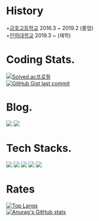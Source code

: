 # History
+<a href="http://kumho.gen.hs.kr">금호고등학교</a> 2016.3 ~ 2019.2 (졸업)
<br/>
+<a href="https://www.inha.ac.kr/kr/index.do">인하대학교</a> 2019.3 ~ (재학)
<br/>
# Coding Stats.
[![Solved.ac프로필](http://mazassumnida.wtf/api/mini/generate_badge?boj=hemahero)](https://solved.ac/hemahero)
<br/>
<a href="https://gist.github.com/hemaher0"><img alt="GitHub Gist last commit" src="https://img.shields.io/github/gist/last-commit/4aaa66eb7fcb8c3b67ba90937d4e97f6?color=orange&label=hemaher0%27s%20last%20commit&logo=github&style=flat-square"></a>

# Blog.
<a href="https://hemahero.tistory.com"><img src="https://img.shields.io/badge/Tistory-000000?style=for-the-badge&logo=TISTORY&logoColor=white"></a>
<a href="https://github.com/hemaher0"><img src="https://img.shields.io/badge/GitHub-181717?style=for-the-badge&logo=GitHub&logoColor=white"></a>


# Tech Stacks.
<img src="https://img.shields.io/badge/Python-3776AB?style=for-the-badge&logo=Python&logoColor=white"> <img src="https://img.shields.io/badge/C++-00599C?style=for-the-badge&logo=Cplusplus&logoColor=white">
<img src="https://img.shields.io/badge/html5-E34F26?style=for-the-badge&logo=html5&logoColor=white">  <img src="https://img.shields.io/badge/css-1572B6?style=for-the-badge&logo=css3&logoColor=white"> <img src="https://img.shields.io/badge/MySQL-4479A1?style=for-the-badge&logo=MySQL&logoColor=white">


# Rates
[![Top Langs](https://github-readme-stats.vercel.app/api/top-langs/?username=hemaher0&layout=compact)](https://github.com/hemaher0/github-readme-stats)
<br/>
[![Anurag's GitHub stats](https://github-readme-stats.vercel.app/api?username=hemaher0)](https://github.com/hemaher0/github-readme-stats)
